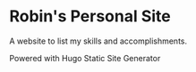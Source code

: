 # Robin's Personal Site
A website to list my skills and accomplishments.

Powered with Hugo Static Site Generator
